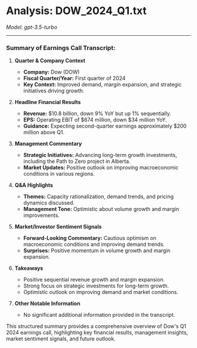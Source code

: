 # Analysis: DOW_2024_Q1.txt

*Model: gpt-3.5-turbo*

---

### Summary of Earnings Call Transcript:

1. **Quarter & Company Context**
   - **Company:** Dow (DOW)
   - **Fiscal Quarter/Year:** First quarter of 2024
   - **Key Context:** Improved demand, margin expansion, and strategic initiatives driving growth.

2. **Headline Financial Results**
   - **Revenue:** $10.8 billion, down 9% YoY but up 1% sequentially.
   - **EPS:** Operating EBIT of $674 million, down $34 million YoY.
   - **Guidance:** Expecting second-quarter earnings approximately $200 million above Q1.

3. **Management Commentary**
   - **Strategic Initiatives:** Advancing long-term growth investments, including the Path to Zero project in Alberta.
   - **Market Updates:** Positive outlook on improving macroeconomic conditions in various regions.

4. **Q&A Highlights**
   - **Themes:** Capacity rationalization, demand trends, and pricing dynamics discussed.
   - **Management Tone:** Optimistic about volume growth and margin improvements.

5. **Market/Investor Sentiment Signals**
   - **Forward-Looking Commentary:** Cautious optimism on macroeconomic conditions and improving demand trends.
   - **Surprises:** Positive momentum in volume growth and margin expansion.

6. **Takeaways**
   - Positive sequential revenue growth and margin expansion.
   - Strong focus on strategic investments for long-term growth.
   - Optimistic outlook on improving demand and market conditions.

7. **Other Notable Information**
   - No significant additional information provided in the transcript.

This structured summary provides a comprehensive overview of Dow's Q1 2024 earnings call, highlighting key financial results, management insights, market sentiment signals, and future outlook.